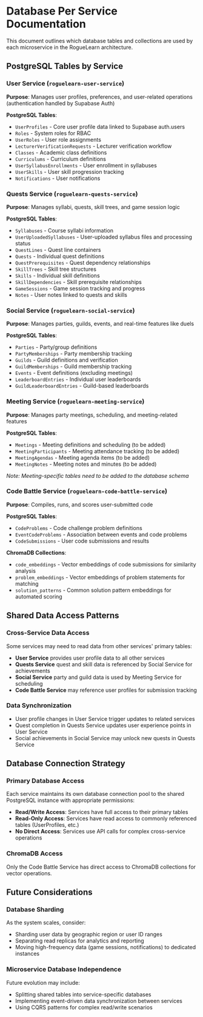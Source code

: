 # **Database Per Service Documentation**

This document outlines which database tables and collections are used by each microservice in the RogueLearn architecture.

## **PostgreSQL Tables by Service**

### **User Service** (`roguelearn-user-service`)
**Purpose**: Manages user profiles, preferences, and user-related operations (authentication handled by Supabase Auth)

**PostgreSQL Tables**:
- `UserProfiles` - Core user profile data linked to Supabase auth.users
- `Roles` - System roles for RBAC
- `UserRoles` - User role assignments
- `LecturerVerificationRequests` - Lecturer verification workflow
- `Classes` - Academic class definitions
- `Curriculums` - Curriculum definitions
- `UserSyllabusEnrollments` - User enrollment in syllabuses
- `UserSkills` - User skill progression tracking
- `Notifications` - User notifications

### **Quests Service** (`roguelearn-quests-service`)
**Purpose**: Manages syllabi, quests, skill trees, and game session logic

**PostgreSQL Tables**:
- `Syllabuses` - Course syllabi information
- `UserUploadedSyllabuses` - User-uploaded syllabus files and processing status
- `QuestLines` - Quest line containers
- `Quests` - Individual quest definitions
- `QuestPrerequisites` - Quest dependency relationships
- `SkillTrees` - Skill tree structures
- `Skills` - Individual skill definitions
- `SkillDependencies` - Skill prerequisite relationships
- `GameSessions` - Game session tracking and progress
- `Notes` - User notes linked to quests and skills

### **Social Service** (`roguelearn-social-service`)
**Purpose**: Manages parties, guilds, events, and real-time features like duels

**PostgreSQL Tables**:
- `Parties` - Party/group definitions
- `PartyMemberships` - Party membership tracking
- `Guilds` - Guild definitions and verification
- `GuildMemberships` - Guild membership tracking
- `Events` - Event definitions (excluding meetings)
- `LeaderboardEntries` - Individual user leaderboards
- `GuildLeaderboardEntries` - Guild-based leaderboards

### **Meeting Service** (`roguelearn-meeting-service`)
**Purpose**: Manages party meetings, scheduling, and meeting-related features

**PostgreSQL Tables**:
- `Meetings` - Meeting definitions and scheduling (to be added)
- `MeetingParticipants` - Meeting attendance tracking (to be added)
- `MeetingAgendas` - Meeting agenda items (to be added)
- `MeetingNotes` - Meeting notes and minutes (to be added)

*Note: Meeting-specific tables need to be added to the database schema*

### **Code Battle Service** (`roguelearn-code-battle-service`)
**Purpose**: Compiles, runs, and scores user-submitted code

**PostgreSQL Tables**:
- `CodeProblems` - Code challenge problem definitions
- `EventCodeProblems` - Association between events and code problems
- `CodeSubmissions` - User code submissions and results

**ChromaDB Collections**:
- `code_embeddings` - Vector embeddings of code submissions for similarity analysis
- `problem_embeddings` - Vector embeddings of problem statements for matching
- `solution_patterns` - Common solution pattern embeddings for automated scoring

## **Shared Data Access Patterns**

### **Cross-Service Data Access**
Some services may need to read data from other services' primary tables:

- **User Service** provides user profile data to all other services
- **Quests Service** quest and skill data is referenced by Social Service for achievements
- **Social Service** party and guild data is used by Meeting Service for scheduling
- **Code Battle Service** may reference user profiles for submission tracking

### **Data Synchronization**
- User profile changes in User Service trigger updates to related services
- Quest completion in Quests Service updates user experience points in User Service
- Social achievements in Social Service may unlock new quests in Quests Service

## **Database Connection Strategy**

### **Primary Database Access**
Each service maintains its own database connection pool to the shared PostgreSQL instance with appropriate permissions:

- **Read/Write Access**: Services have full access to their primary tables
- **Read-Only Access**: Services have read access to commonly referenced tables (UserProfiles, etc.)
- **No Direct Access**: Services use API calls for complex cross-service operations

### **ChromaDB Access**
Only the Code Battle Service has direct access to ChromaDB collections for vector operations.

## **Future Considerations**

### **Database Sharding**
As the system scales, consider:
- Sharding user data by geographic region or user ID ranges
- Separating read replicas for analytics and reporting
- Moving high-frequency data (game sessions, notifications) to dedicated instances

### **Microservice Database Independence**
Future evolution may include:
- Splitting shared tables into service-specific databases
- Implementing event-driven data synchronization between services
- Using CQRS patterns for complex read/write scenarios